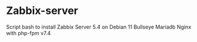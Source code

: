 # Zabbix-server
Script bash to install Zabbix Server 5.4 on
Debian 11 Bullseye
Mariadb
Nginx with php-fpm v7.4
